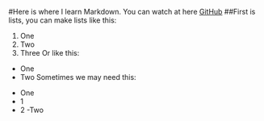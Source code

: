#Here is where I learn Markdown.
 You can watch at here [GitHub](https://github.com/WJHPrince/Markdown)
##First is lists, you can make lists like this:
1. One 
2. Two 
3. Three
Or like this:
* One 
* Two 
Sometimes we may need this:
- One 
 - 1
 - 2
-Two